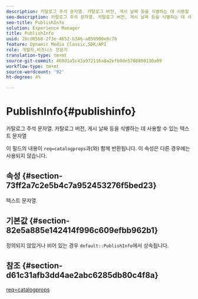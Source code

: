 ```yaml
---
description: 카탈로그 주석 문자열. 카탈로그 버전, 게시 날짜 등을 식별하는 데 사용할 수 있는 텍스트 문자열
seo-description: 카탈로그 주석 문자열. 카탈로그 버전, 게시 날짜 등을 식별하는 데 사용할 수 있는 텍스트 문자열
seo-title: PublishInfo
solution: Experience Manager
title: PublishInfo
uuid: 2bcd65b8-2f3e-4652-b346-a850900e8c7b
feature: Dynamic Media Classic,SDK/API
role: 개발자,비즈니스 전문가
translation-type: tm+mt
source-git-commit: 469d1a5c43a972116a8a2efb0de5708800130a99
workflow-type: tm+mt
source-wordcount: '92'
ht-degree: 4%

---
```



# PublishInfo{#publishinfo}

카탈로그 주석 문자열. 카탈로그 버전, 게시 날짜 등을 식별하는 데 사용할 수 있는 텍스트 문자열

이 필드의 내용이 `req=catalogprops`과(와) 함께 반환됩니다. 이 속성은 다른 경우에는 사용되지 않습니다.

## 속성 {#section-73ff2a7c2e5b4c7a952453276f5bed23}

텍스트 문자열.

## 기본값 {#section-82e5a885e142414f996c609efbb962b1}

정의되지 않았거나 비어 있는 경우 `default::PublishInfo`에서 상속됩니다.

## 참조 {#section-d61c31afb3dd4ae2abc6285db80c4f8a}

[req=catalogprops](../../../../../is-api/http-ref/image-serving-api-ref/c-http-protocol-reference/c-command-reference/r-req/r-catalogprops.md#reference-d7f7438291dd44a1afb6963155625426)
